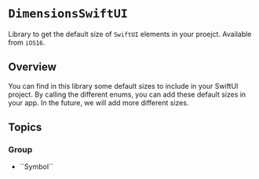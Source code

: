 # ``DimensionsSwiftUI``

Library to get the default size of `SwiftUI` elements in your proejct. Available from `iOS16`.

## Overview

You can find in this library some default sizes to include in your SwiftUI project.
By calling the different enums, you can add these default sizes in your app.
In the future, we will add more different sizes.

## Topics

### <!--@START_MENU_TOKEN@-->Group<!--@END_MENU_TOKEN@-->

- <!--@START_MENU_TOKEN@-->``Symbol``<!--@END_MENU_TOKEN@-->
